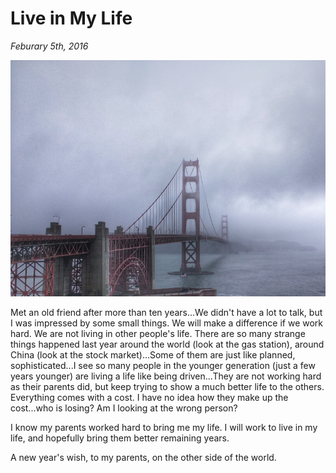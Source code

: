 # Live in My Life

_Feburary 5th, 2016_

![Golden Gate Bridge, San Francisco](../../../static/images/swift/20160129_GoldenGateBridge.jpg)

Met an old friend after more than ten years...We didn't have a lot to talk, but I was impressed by some small things. We will make a difference if we work hard. We are not living in other people's life. There are so many strange things happened last year around the world (look at the gas station), around China (look at the stock market)...Some of them are just like planned, sophisticated...I see so many people in the younger generation (just a few years younger) are living a life like being driven...They are not working hard as their parents did, but keep trying to show a much better life to the others. Everything comes with a cost. I have no idea how they make up the cost...who is losing? Am I looking at the wrong person?

I know my parents worked hard to bring me my life. I will work to live in my life, and hopefully bring them better remaining years.

A new year's wish, to my parents, on the other side of the world.